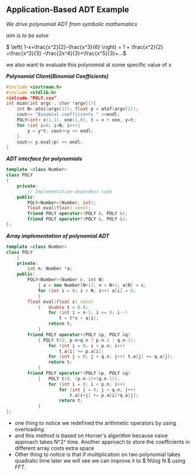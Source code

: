 ## Application-Based ADT Example

*We drive polynomial ADT from symbolic mathematics* 

*aim is to be solve*

$ \left(  1-x+\frac{x^2}{2}-\frac{x^3}{6} \right) = 1 + \frac{x^2}{2} +\frac{x^3}{3} -\frac{2x^4}{3}+\frac{x^5}{3}+...$

we also want to evaluate this polynomial at some specific value of x

***Polynomial Client(Binomial Coefficients)***

````c++
#include <iostream.h>
#include <stdlib.h>
#inlcude "POLY.cxx"
int mian(int argc , char *argv[]){
    int N= atoi(argv[1]); float p = atof(argv[2]);
    cout<< "Binomial coefficients " <<endl;
    POLY<int> x(1,1), one(1,0), t = x + one, y=t;
    for (int i=0; i<N; i++){
        y = y*t; cout<<y << endl;
    }
    cout<< y.eval(p) << endl;
}
````

***ADT interface for polynomials***

````c++
template <class Number>
class POLY
{
    private:
        // Implementation-dependent code
    public:
        POLY<Number>(Number, int);
        float eval(float) const;
        friend POLY operator+(POLY &, POLY &);
        friend POLY operator*(POLY &, POLY &);
};
````

***Array implementation of polynomial ADT***

````c++
template <class Number>
class POLY
    {
    private:
        int n; Number *a;
    public:
        POLY<Number>(Number c, int N)
            { a = new Number[N+1]; n = N+1; a[N] = c;
            for (int i = 0; i < N; i++) a[i] = 0;
            }
        float eval(float x) const
            { 	double t = 0.0;
            	for (int i = n-1; i >= 0; i--)
            		t = t*x + a[i];
            	return t;
            }
        friend POLY operator+(POLY &p, POLY &q)
            { POLY t(0, p.n>q.n ? p.n-1 : q.n-1);
             	for (int i = 0; i < p.n; i++)
            		t.a[i] += p.a[i];
            	for (int j = 0; j < q.n; j++) t.a[j] += q.a[j];
            	return t;
            }
        friend POLY operator*(POLY &p, POLY &q)
            { 	POLY t(0, (p.n-1)+(q.n-1));
            	for (int i = 0; i < p.n; i++)
                	for (int j = 0; j < q.n; j++)
                		t.a[i+j] += p.a[i]*q.a[j];
            		return t;
            }
};
````

- one  thing to notice we redefined the arithmetic operators by using overloading.
- and this method is based on Horner's algorithm because naive approach takes N^2^ time. Another approach to store the coefficients in different array costs extra space
- Other thing to notice is that if multiplication on two polynomial takes quadratic time later we will see we can improve it to $ N\log N $ using *FFT*.